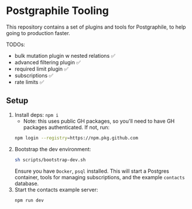 # Postgraphile Tooling

This repository contains a set of plugins and tools for Postgraphile, to help going to production faster.

TODOs:
- bulk mutation plugin w nested relations ✅
- advanced filtering plugin ✅
- required limit plugin ✅
- subscriptions ✅
- rate limits ✅

## Setup

1. Install deps: `npm i`
	- Note: this uses public GH packages, so you'll need to have GH packages authenticated. If not, run:
	```sh
	npm login --registry=https://npm.pkg.github.com
	```
2. Bootstrap the dev environment:
	```sh
	sh scripts/bootstrap-dev.sh
	```
	Ensure you have `Docker`, `psql` installed. This will start a Postgres container, tools for managing subscriptions, and the example `contacts` database.
3. Start the contacts example server:
	```sh
	npm run dev
	```